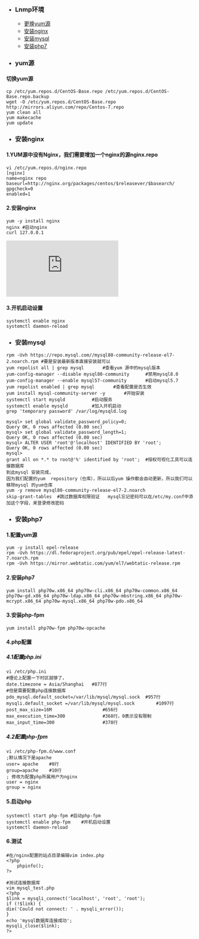 + ### Lnmp环境 
    + [更换yum源](#yum源)
    + [安装nginx](#安装nginx)
    + [安装mysql](#安装mysql)
    + [安装php7](#安装php7)
+ ### yum源
#### 切换yum源
```
cp /etc/yum.repos.d/CentOS-Base.repo /etc/yum.repos.d/CentOS-Base.repo.backup
wget -O /etc/yum.repos.d/CentOS-Base.repo http://mirrors.aliyun.com/repo/Centos-7.repo
yum clean all
yum makecache
yum update
```
+ ### 安装nginx

#### 1.YUM源中没有Nginx，我们需要增加一个nginx的源nginx.repo
```
vi /etc/yum.repos.d/nginx.repo
[nginx]
name=nginx repo
baseurl=http://nginx.org/packages/centos/$releasever/$basearch/
gpgcheck=0
enabled=1
```
#### 2.安装nginx
```
yum -y install nginx
nginx #启动nginx
curl 127.0.0.1
```
![nginx.conf](https://github.com/Kingserch/dir/blob/master/linux_%E8%BF%90%E7%BB%B4/nginx.conf)
#### 3.开机启动设置
```
systemctl enable nginx
systemctl daemon-reload
```
+ ### 安装mysql
```
rpm -Uvh https://repo.mysql.com//mysql80-community-release-el7-2.noarch.rpm	#要是安装最新版本直接安装就可以
yum repolist all | grep mysql		#查看yum 源中的mysql版本
yum-config-manager --disable mysql80-community		#禁用mysql8.0
yum-config-manager --enable mysql57-community		#启动mysql5.7
yum repolist enabled | grep mysql		#查看配置是否生效
yum install mysql-community-server -y		#开始安装
systemctl start mysqld			#启动服务
systemctl enable mysqld			#加入开机启动
grep 'temporary password' /var/log/mysqld.log

mysql> set global validate_password_policy=0;
Query OK, 0 rows affected (0.00 sec)
mysql> set global validate_password_length=1;
Query OK, 0 rows affected (0.00 sec)
mysql> ALTER USER 'root'@'localhost' IDENTIFIED BY 'root';
Query OK, 0 rows affected (0.00 sec)
mysql> 
grant all on *.* to root@'%' identified by 'root';	#授权可视化工具可以连接数据库
到此mysql 安装完成，
因为我们配置的yum  repository（仓库），所以以后yum 操作都会自动更新，所以我们可以移除mysql 的yum仓库
yum -y remove mysql80-community-release-el7-2.noarch
skip-grant-tables  #跳过数据库权限验证	mysql忘记密码可以在/etc/my.conf中添加这个字段，来登录修改密码
```
+ ### 安装php7
#### 1.配置yum源
```
yum -y install epel-release
rpm -Uvh https://dl.fedoraproject.org/pub/epel/epel-release-latest-7.noarch.rpm
rpm -Uvh https://mirror.webtatic.com/yum/el7/webtatic-release.rpm
```
#### 2.安装php7
```
yum install php70w.x86_64 php70w-cli.x86_64 php70w-common.x86_64 php70w-gd.x86_64 php70w-ldap.x86_64 php70w-mbstring.x86_64 php70w-mcrypt.x86_64 php70w-mysql.x86_64 php70w-pdo.x86_64
```
#### 3.安装php-fpm
```
yum install php70w-fpm php70w-opcache
```
#### 4.php配置

##### 4.1配置php.ini
```
vi /etc/php.ini
#理论上配置一下时区就够了，
date.timezone = Asia/Shanghai	#877行
#但是需要配置php连接数据库
pdo_mysql.default_socket=/var/lib/mysql/mysql.sock	#957行
mysqli.default_socket =/var/lib/mysql/mysql.sock		#1097行
post_max_size=16M					#656行
max_execution_time=300				#368行，0表示没有限制
max_input_time=300					#378行
```
##### 4.2配置php-fpm
```
vi /etc/php-fpm.d/www.conf
;默认情况下是apache
user= apache	#8行
group=apache	#10行
; 修改为配置php所属用户为nginx
user = nginx
group = nginx
```
#### 5.启动php
```
systemctl start php-fpm	#启动php-fpm
systemctl enable php-fpm	#开机启动设置
systemctl daemon-reload
```
#### 6.测试
```
#在/nginx配置的站点目录编辑vim index.php 
<?php
    phpinfo();
?>

#测试连接数据库
vim mysql_test.php
<?php
$link = mysqli_connect('localhost', 'root', 'root');
if (!$link) {
die('Could not connect: ' . mysqli_error());
}
echo 'mysql数据库连接成功';
mysqli_close($link);
?>
```

